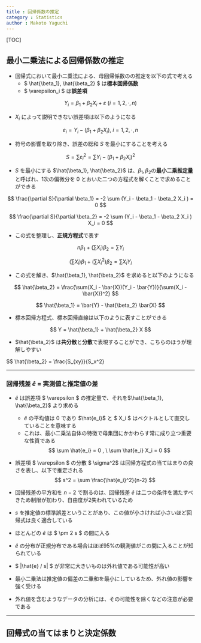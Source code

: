 ```yaml
---
title : 回帰係数の推定
category : Statistics
author : Makoto Yaguchi
---
```



[TOC]

## 最小二乗法による回帰係数の推定

- 回帰式において最小二乗法による、母回帰係数のの推定を以下の式で考える
  - $ \hat{\beta_1}, \hat{\beta_2} $ は**標本回帰係数**
  - $ \varepsilon_i $ は**誤差項**

$$ Y_i = \beta_1 + \beta_2 X_i + \varepsilon \ (i = 1, 2, \cdot, n) $$


- $X_i$ によって説明できない誤差項は以下のようになる

$$ \varepsilon_i = Y_i - (\beta_1 + \beta_2 X_i), \ i = 1, 2, \cdot, n $$

- 符号の影響を取り除き、誤差の総和 $S$ を最小にすることを考える

$$ S = \sum \varepsilon_i^2 = \sum {Y_i - (\beta_1 + \beta_2 X_i)}^2  $$

- $S$ を最小にする $\hat{\beta_1}, \hat{\beta_2}$ は、$\beta_1, \beta_2$の**最小二乗推定量**と呼ばれ、1次の偏微分を $0$ とおいた二つの方程式を解くことで求めることができる

$$ \frac{\partial S}{\partial \beta_1} =  -2 \sum (Y_i - \beta_1 - \beta_2 X_i ) = 0 $$

$$ \frac{\partial S}{\partial \beta_2} =  -2 \sum (Y_i - \beta_1 - \beta_2 X_i ) X_i = 0 $$

- この式を整理し、**正規方程式**で表す

$$ n\beta_1 + (\sum X_i)\beta_2 = \sum Y_i $$

$$ (\sum X_i)\beta_1 + (\sum X_i^2)\beta_2 = \sum X_i Y_i $$

- この式を解き、$\hat{\beta_1}, \hat{\beta_2}$ を求めると以下のようになる

$$ \hat{\beta_2} = \frac{\sum(X_i - \bar{X})(Y_i - \bar{Y})}{\sum(X_i - \bar{X})^2} $$

$$ \hat{\beta_1} = \bar{Y} - \hat{\beta_2} \bar{X}  $$

- 標本回帰方程式、標本回帰直線は以下のように表すことができる

$$ Y = \hat{\beta_1} + \hat{\beta_2} X $$

- $\hat{\beta_2}$ は**共分散**と**分散**で表現することができ、こちらのほうが理解しやすい

$$ \hat{\beta_2} = \frac{S_{xy}}{S_x^2}

---

### 回帰残差 $\hat{e}$ = 実測値と推定値の差

- $\hat{e}$ は誤差項 $ \varepsilon $ の推定量で、それを$\hat{\beta_1}, \hat{\beta_2}$ より求める
  - $\hat{e}$ の平均値は $0$ であり $\hat{e_i}$ と $ X_i $ はベクトルとして直交していることを意味する
  - これは、最小二乗法自体の特徴で母集団にかかわらす常に成り立つ重要な性質である
$$ \sum \hat{e_i} = 0 , \ \sum \hat{e_i} X_i = 0 $$

- 誤差項 $ \varepsilon $ の分散 $ \sigma^2$ は回帰方程式の当てはまりの良さを表し、以下で推定される
  $$ s^2 = \sum \frac{\hat{e_i}^2}{n-2} $$
- 回帰残差の平方和を $n-2$ で割るのは、回帰残差 $\hat{e}$ は二つの条件を満たすべきため制限が加わり、自由度が2失われているため
- $s$ を推定値の標準誤差ということがあり、この値が小さければ小さいほど回帰式は良く適合している

- ほとんどの $\hat{e}$ は $ \pm 2 s $ の間に入る
- $\hat{e}$ の分布が正規分布である場合はほぼ95%の観測値がこの間に入ることが知られている
- $ |\hat{e} / s| $ が非常に大きいものは外れ値である可能性が高い
- 最小二乗法は推定値の偏差の二乗和を最小にしているため、外れ値の影響を強く受ける
- 外れ値を含むようなデータの分析には、その可能性を除くなどの注意が必要である

***

## 回帰式の当てはまりと決定係数